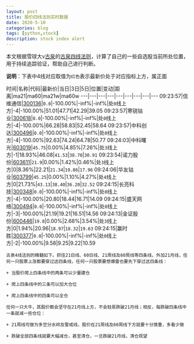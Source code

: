 ```yaml
---
layout: post
title: 股价四线法则实时数据
date: 2020-5-10
categories: blog
tags: [python,stock]
description: stock index alert
---
```



本文根据雪球大v[古泉](https://xueqiu.com/u/7148646888)的[古泉四线法则](https://xueqiu.com/7148646888/130498192)，计算了自己的一些自选股当前所处位置，用于持续追踪验证，帮助自己进行判断。

**说明**：下表中4线对应取值为`红色`表示最新价处于对应指标上方，属正面

时间|名称|代码|最新价|当日|3日|5日|位置|变动|距离|ma21|ma60|ma21w|ma60w
---|---|---|---|---|---|---|---|---
09:23:57|信维通信|[300136](https://xueqiu.com/S/SZ300136)|`0.0`|-100.00%|-inf%|-inf%|处`0`线上方|-4|-100.00%|51.01|47.71|42.29|39.05
09:23:57|寒锐钴业|[300618](https://xueqiu.com/S/SZ300618)|`0.0`|-100.00%|-inf%|-inf%|处`0`线上方|-4|-100.00%|66.28|58.83|52.45|58.64
09:23:57|中科创达|[300496](https://xueqiu.com/S/SZ300496)|`0.0`|-100.00%|-inf%|-inf%|处`0`线上方|-4|-100.00%|92.63|74.24|64.78|50.77
09:24:03|中科曙光|[603019](https://xueqiu.com/S/SH603019)|`45.75`|0.00%|4.85%|7.26%|处`3`线上方|-1|18.93%|46.08|`41.53`|`38.70`|`30.91`
09:23:54|诺力股份|[603611](https://xueqiu.com/S/SH603611)|`21.9`|0.00%|1.42%|0.46%|处`3`线上方|0|8.36%|22.21|`21.34`|`19.86`|`17.96`
09:24:06|华友钴业|[603799](https://xueqiu.com/S/SH603799)|`45.25`|0.00%|1.10%|4.27%|处`4`线上方|0|21.73%|`43.13`|`38.40`|`36.20`|`32.52`
09:24:15|长亮科技|[300348](https://xueqiu.com/S/SZ300348)|`0.0`|-100.00%|-inf%|-inf%|处`0`线上方|-4|-100.00%|20.80|18.44|16.71|14.09
09:24:15|盛天网络|[300494](https://xueqiu.com/S/SZ300494)|`0.0`|-100.00%|-inf%|-inf%|处`0`线上方|-3|-100.00%|21.19|19.21|16.51|14.56
09:24:13|金证股份|[600446](https://xueqiu.com/S/SH600446)|`19.8`|0.00%|2.68%|3.54%|处`3`线上方|0|1.94%|20.96|`18.97`|`18.32`|`19.63`
09:24:15|赢时胜|[300377](https://xueqiu.com/S/SZ300377)|`0.0`|-100.00%|-inf%|-inf%|处`0`线上方|-2|-100.00%|9.58|9.25|9.22|10.59

```
古泉4线法则的精髓如下。抓住21日线、60日线、21周线及60周线等四条线，外加21月线，任何一只股票上涨都要穿过这四条线，任何一只股票要想爆雷也要先下穿过这四条线：

+ 当股价爬上四条线中的两条可以少量建仓

+ 爬上四条线中的三条可以加大仓位

+ 爬上四条线中的四条可以全仓

任何一只大牛，其股价都会坚守在21月线上方，不会轻易跌破21月线；相反，每跌破四条线中一条就减一些仓位：

+ 21周线可做为多空分水岭及警戒线，股价在21周线及60周线下方就要十分慎重，多看少做

+ 跌破全部四条线就要大幅减仓，甚至清仓，一旦跌破21月线，清仓观望
```